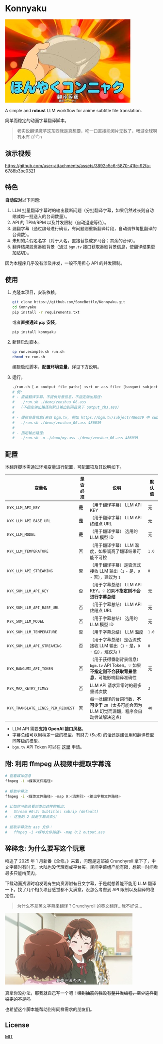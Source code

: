 # Konnyaku

![Konnyaku](./image/translate_konnyaku.jpg)  

A simple and **robust** LLM workflow for anime subtitle file translation.

简单而稳定的动画字幕翻译脚本。

> 老实说翻译魔芋这东西我是真想要，吃一口直接能阅片无数了，畅游全球啊有木有 (ง ื▿ ื)ว  

## 演示视频

https://github.com/user-attachments/assets/3892c5c6-5870-41fe-92fa-6788b3bc0321  

## 特色

**自动应对**以下问题:  

1. LLM 批量翻译字幕时的输出截断问题（分批翻译字幕，如果仍然过长则自动缩减每一批送入的台词数量）。
2. API 的 TPM/RPM 以及并发限制（自动退避等待）。
3. 漏翻字幕（通过编号进行确认，有问题则重新翻译片段，自动调节每批翻译的台词数）。
4. 未知的片假名名字（对于人名，直接替换成罗马音；其余的音译）。
5. 翻译结果脱离番剧背景（通过 `bgm.tv` 接口获取番剧背景信息，使翻译结果更加贴切）。

因为本程序几乎没有涉及并发，一般不用担心 API 的并发限制。

## 使用

1. 克隆本项目，安装依赖。

    ```bash
    git clone https://github.com/SomeBottle/Konnyaku.git
    cd Konnyaku
    pip install -r requirements.txt
    ```

    或者**直接通过 `pip` 安装**。  

    ```bash
    pip install konnyaku
    ```

2. 新建启动脚本。  

    ```bash
    cp run.example.sh run.sh
    chmod +x run.sh
    ```

    编辑启动脚本，**配置环境变量**，详见下方说明。

3. 运行。

    ```bash
    ./run.sh [-o <output file path>] <srt or ass file> [bangumi subject id]
    # 例: 
    # - 直接翻译字幕，不提供背景信息，不指定输出路径:
    #   ./run.sh ./demo/zenshuu_06.ass
    #   (不指定输出路径则默认输出到同目录下 output_chs.ass)
    #
    # - 提供背景信息(来自 bgm.tv, 例如 https://bgm.tv/subject/486039 中 subject id 为 486039 )，翻译字幕: 
    #   ./run.sh ./demo/zenshuu_06.ass 486039
    #
    # - 指定输出路径: 
    #   ./run.sh -o ./demo/my.ass ./demo/zenshuu_06.ass 486039
    ```

## 配置

本翻译脚本需通过环境变量进行配置，可配置项及其说明如下。  

| 变量名 | 是否必须 | 说明 | 默认值 |
| --- | --- | --- | --- |
| `KYK_LLM_API_KEY` | **是** | （用于翻译字幕） LLM API KEY | 无 |
| `KYK_LLM_API_BASE_URL` | **是** | （用于翻译字幕） LLM API 终结点 URL | 无 |
| `KYK_LLM_MODEL` | **是** | （用于翻译字幕） 选用的 LLM 模型 ID | 无 |
| `KYK_LLM_TEMPERATURE` | 否 | （用于翻译字幕） LLM 温度，如果调高了翻译结果可能不可控 | `1.0` |
| `KYK_LLM_API_STREAMING` | 否 | （用于翻译字幕）是否流式接收 LLM 输出（`1` - 是，`0` - 否），建议为 `1`  | `0` |
| `KYK_SUM_LLM_API_KEY` | 否 | （用于字幕总结） LLM API KEY。💡 如果**不指定则不会进行字幕总结** | 无 |
| `KYK_SUM_LLM_API_BASE_URL` | 否 | （用于字幕总结） LLM API 终结点 URL | 无 |
| `KYK_SUM_LLM_MODEL` | 否 | （用于字幕总结） 选用的 LLM 模型 ID | 无 |
| `KYK_SUM_LLM_TEMPERATURE` | 否 | （用于字幕总结） LLM 温度 | `1.0` |
| `KYK_SUM_LLM_API_STREAMING` | 否 | （用于字幕总结）是否流式接收 LLM 输出（`1` - 是，`0` - 否），建议为 `1`  | `0` |
| `KYK_BANGUMI_API_TOKEN` | 否 | （用于获得番剧背景信息）`bgm.tv` API Token。💡 如果**不指定则不会获取背景信息**，可能影响翻译准确性 | 无 |
| `KYK_MAX_RETRY_TIMES` | 否 | LLM API 请求异常时的最多重试次数 | `3` |
| `KYK_TRANSLATE_LINES_PER_REQUEST` | 否 | 每一批翻译的台词行数，**不可少于** `20`（太多可能会因为 LLM 幻觉而漏翻，程序会自动尝试解决这点） | `40` |

* LLM API 需要**支持 OpenAI 接口风格**。
* 字幕总结可以用稍差一些的模型，有财力 (\$ω\$) 的话还是建议用和翻译模型同等级的模型。
* `bgm.tv` API Token 可以在 [这里](https://next.bgm.tv/demo/access-token) 申请。

## 附: 利用 ffmpeg 从视频中提取字幕流

```bash
# 查看媒体信息
ffmpeg -i <媒体文件路径>

# 提取字幕流
ffmpeg -i <媒体文件路径> -map 0:<流索引> <输出字幕文件路径>

# 比如你可能会看到类似这样的输出:
#   Stream #0:2: Subtitle: subrip (default)
# - 这里的 2 就是字幕流索引

# 提取字幕流为 ass 文件：
#   ffmpeg -i <媒体文件路径> -map 0:2 output.ass
```


## 碎碎念: 为什么要写这个玩意

咱追了 2025 年 1 月新番《全修。》来着，问题是这部被 Crunchyroll 拿下了，中文字幕时有时无，大陆也没代理商或平台买。民间字幕组产能有限，想第一时间看最多只能啃英肉。  

下载动画资源时咱发现有生肉资源附有日文字幕，于是就想着能不能用 LLM 翻译一下。找了几个相关项目感觉都不太满意，没怎么考虑到 API 限制以及翻译的稳定性。  

> 为什么不拿英文字幕来翻译？Crunchyroll 的英文翻译...我不好说...  

![真拿你没办法](./image/let_me_handle_it.jpg)  

真拿你没办法，那我就自己写一个吧！~~懒到抽筋的我没有整并发编程，至少这样挺稳定的不是吗~~ 

也希望这个脚本能帮助到有同样需求的朋友们。

## License

[MIT](./LICENSE)